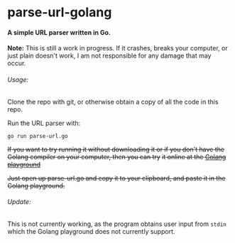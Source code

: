 #  parse-url-golang

#### A simple URL parser written in Go.

**Note:**
This is still a work in progress. If it crashes, breaks your computer, or just plain doesn't work, I am not responsible for any damage that may occur.

###### Usage:

Clone the repo with git, or otherwise obtain a copy of all the code in this repo.

Run the URL parser with:

```golang
go run parse-url.go
```



~~If you want to try running it without downloading it or if you don't have the Golang compiler on your computer, then you can try~~ ~~it online at the [Golang playground](https://play.golang.org/ "Golang Playground")~~

~~Just open up parse-url.go and copy it to your clipboard, and paste it in the Golang playground.~~

###### Update:

This is not currently working, as the program obtains user input from `stdin` which the Golang playground does not currently support.
